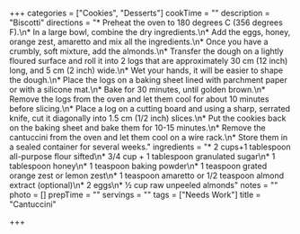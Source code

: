 +++
categories = ["Cookies", "Desserts"]
cookTime = ""
description = "Biscotti"
directions = "* Preheat the oven to 180 degrees C (356 degrees F).\n* In a large bowl, combine the dry ingredients.\n* Add the eggs, honey, orange zest, amaretto and mix all the ingredients.\n* Once you have a crumbly, soft mixture, add the almonds.\n* Transfer the dough on a lightly floured surface and roll it into 2 logs that are approximately 30 cm (12 inch) long, and 5 cm (2 inch) wide.\n* Wet your hands, it will be easier to shape the dough.\n* Place the logs on a baking sheet lined with parchment paper or with a silicone mat.\n* Bake for 30 minutes, until golden brown.\n* Remove the logs from the oven and let them cool for about 10 minutes before slicing.\n* Place a log on a cutting board and using a sharp, serrated knife, cut it diagonally into 1.5 cm (1/2 inch) slices.\n* Put the cookies back on the baking sheet and bake them for 10-15 minutes.\n* Remove the cantuccini from the oven and let them cool on a wire rack.\n* Store them in a sealed container for several weeks."
ingredients = "* 2 cups+1 tablespoon all-purpose flour sifted\n* 3/4 cup + 1 tablespoon granulated sugar\n* 1 tablespoon honey\n* 1 teaspoon baking powder\n* 1 teaspoon grated orange zest or lemon zest\n* 1 teaspoon amaretto or 1/2 teaspoon almond extract (optional)\n* 2 eggs\n* ½ cup raw unpeeled almonds"
notes = ""
photo = []
prepTime = ""
servings = ""
tags = ["Needs Work"]
title = "Cantuccini"

+++

